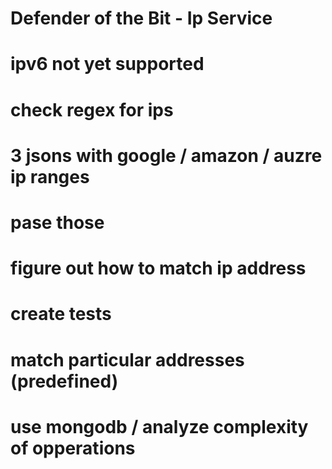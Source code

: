 # Defender of the Bit - Ip Service
# ipv6 not yet supported
# check regex for ips

# 3 jsons with google / amazon / auzre ip ranges
# pase those

# figure out how to match ip address

# create tests

# match particular addresses (predefined)

# use mongodb / analyze complexity of opperations
